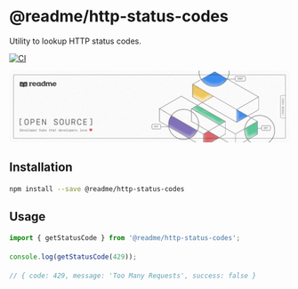 # @readme/http-status-codes

Utility to lookup HTTP status codes.

[![CI](https://github.com/readmeio/http-status-codes/actions/workflows/ci.yml/badge.svg)](https://github.com/readmeio/http-status-codes/actions/workflows/ci.yml)

<a href="https://readme.com">
<picture>
  <source media="(prefers-color-scheme: dark)" srcset="https://raw.githubusercontent.com/readmeio/.github/main/oss-header-dark.png">
  <source media="(prefers-color-scheme: light)" srcset="https://raw.githubusercontent.com/readmeio/.github/main/oss-header.png">
  <img alt="ReadMe Open Source" src="https://raw.githubusercontent.com/readmeio/.github/main/oss-header.png">
</picture>
</a>

## Installation

```sh
npm install --save @readme/http-status-codes
```

## Usage

```js
import { getStatusCode } from '@readme/http-status-codes';

console.log(getStatusCode(429));

// { code: 429, message: 'Too Many Requests', success: false }
```
